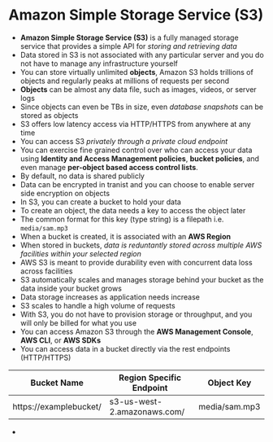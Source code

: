 # Amazon Simple Storage Service (S3)

* **Amazon Simple Storage Service (S3)** is a fully managed storage service that provides a simple API for *storing and retrieving data*
* Data stored in S3 is not associated with any particular server and you do not have to manage any infrastructure yourself
* You can store virtually unlimited **objects**, Amazon S3 holds trillions of objects and regularly peaks at millions of requests per second
* **Objects** can be almost any data file, such as images, videos, or server logs
* Since objects can even be TBs in size, even *database snapshots* can be stored as objects
* S3 offers low latency access via HTTP/HTTPS from anywhere at any time
* You can access S3 *privately through a private cloud endpoint*
* You can exercise fine grained control over who can access your data using **Identity and Access Management policies**, **bucket policies**, and even manage **per-object based access control lists**.
* By default, no data is shared publicly
* Data can be encrypted in tranist and you can choose to enable server side encryption on objects
* In S3, you can create a bucket to hold your data
* To create an object, the data needs a key to access the object later
* The common format for this key (type string) is a filepath i.e. `media/sam.mp3`
* When a bucket is created, it is associated with an **AWS Region**
* When stored in buckets, *data is reduntantly stored across multiple AWS facilities within your selected region*
* AWS S3 is meant to provide durability even with concurrent data loss across facilities
* S3 automatically scales and manages storage behind your bucket as the data inside your bucket grows
* Data storage increases as application needs increase
* S3 scales to handle a high volume of requests
* With S3, you do not have to provision storage or throughput, and you will only be billed for what you use
* You can access Amazon S3 through the **AWS Management Console**, **AWS CLI**, or **AWS SDKs**
* You can access data in a bucket directly via the rest endpoints (HTTP/HTTPS)


| Bucket Name | Region Specific Endpoint | Object Key |
| - | - | - |
| https://examplebucket/ | s3-us-west-2.amazonaws.com/ | media/sam.mp3 |

*
